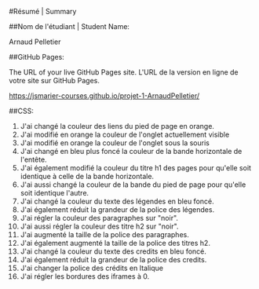 #Résumé | Summary

##Nom de l'étudiant | Student Name:

Arnaud Pelletier

##GitHub Pages: 

The URL of your live GitHub Pages site. L'URL de la version en ligne de votre site sur GitHub Pages.

https://jsmarier-courses.github.io/projet-1-ArnaudPelletier/

##CSS:

1. J'ai changé la couleur des liens du pied de page en orange.
2. J'ai modifié en orange la couleur de l'onglet actuellement visible
3. J'ai modifié en orange la couleur de l'onglet sous la souris
4. J'ai changé en bleu plus foncé la couleur de la bande horizontale de l'entête.
5. J'ai également modifié la couleur du titre h1 des pages pour qu'elle soit identique à celle de la bande horizontale.
6. J'ai aussi changé la couleur de la bande du pied de page pour qu'elle soit identique l'autre.
7. J'ai changé la couleur du texte des légendes en bleu foncé.
8. J'ai également réduit la grandeur de la police des légendes.
9. J'ai régler la couleur des paragraphes sur "noir".
10. J'ai aussi régler la couleur des titre h2 sur "noir".
11. J'ai augmenté la taille de la police des paragraphes.
12. J'ai également augmenté la taille de la police des titres h2.
13. J'ai changé la couleur du texte des credits en bleu foncé.
14. J'ai également réduit la grandeur de la police des credits.
15. J'ai changer la police des crédits en Italique
16. J'ai régler les bordures des iframes à 0.